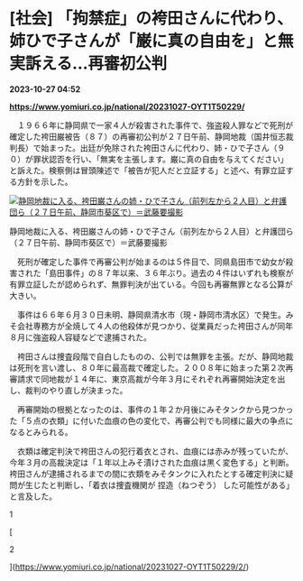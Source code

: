 # [社会] 「拘禁症」の袴田さんに代わり、姉ひで子さんが「巌に真の自由を」と無実訴える…再審初公判

**2023-10-27 04:52**

**https://www.yomiuri.co.jp/national/20231027-OYT1T50229/**

　１９６６年に静岡県で一家４人が殺害された事件で、強盗殺人罪などで死刑が確定した袴田巌被告（８７）の再審初公判が２７日午前、静岡地裁（国井恒志裁判長）で始まった。出廷が免除された袴田さんに代わり、姉・ひで子さん（９０）が罪状認否を行い、「無実を主張します。巌に真の自由を与えてください」と訴えた。検察側は冒頭陳述で「被告が犯人だと立証する」と述べ、有罪立証する方針を示した。

[![静岡地裁に入る、袴田巌さんの姉・ひで子さん（前列左から２人目）と弁護団ら（２７日午前、静岡市葵区で）＝武藤要撮影](https://www.yomiuri.co.jp/media/2023/10/20231027-OYT1I50111-1.jpg)](https://www.yomiuri.co.jp/pluralphoto/20231027-OYT1I50111/)

静岡地裁に入る、袴田巌さんの姉・ひで子さん（前列左から２人目）と弁護団ら（２７日午前、静岡市葵区で）＝武藤要撮影

　死刑が確定した事件で再審公判が始まるのは５件目で、同県島田市で幼女が殺害された「島田事件」の８７年以来、３６年ぶり。過去の４件はいずれも検察が有罪立証したが認められず、無罪判決が出ている。今回も再審無罪となる公算が大きい。

　事件は６６年６月３０日未明、静岡県清水市（現・静岡市清水区）で発生。みそ会社専務方が全焼して４人の他殺体が見つかり、従業員だった袴田さんが同年８月に強盗殺人容疑などで逮捕された。

　袴田さんは捜査段階で自白したものの、公判では無罪を主張。だが、静岡地裁は死刑を言い渡し、８０年に最高裁で確定した。２００８年に始まった第２次再審請求で同地裁が１４年に、東京高裁が今年３月にそれぞれ再審開始決定を出し、裁判のやり直しが決まった。

　再審開始の根拠となったのは、事件の１年２か月後にみそタンクから見つかった「５点の衣類」に付いた血痕の色の変化で、再審公判でも同様に最大の争点になるとみられる。

　衣類は確定判決で袴田さんの犯行着衣とされ、血痕には赤みが残っていたが、今年３月の高裁決定は「１年以上みそ漬けされた血痕は黒く変色する」と判断。袴田さんが逮捕されるまでの間に衣類をみそタンクに入れたとする確定判決に疑問が生じたと判断し、「着衣は捜査機関が 捏造（ねつぞう） した可能性がある」と言及した。

1

[

2

](https://www.yomiuri.co.jp/national/20231027-OYT1T50229/2/)